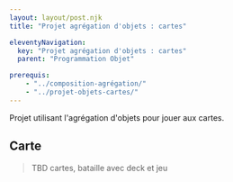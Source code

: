 ```yaml
---
layout: layout/post.njk 
title: "Projet agrégation d'objets : cartes"

eleventyNavigation:
  key: "Projet agrégation d'objets : cartes"
  parent: "Programmation Objet"

prerequis:
    - "../composition-agrégation/"
    - "../projet-objets-cartes/"
---
```


<!-- début résumé -->

Projet utilisant l'agrégation d'objets pour jouer aux cartes.

<!-- end résumé -->

## Carte

> TBD cartes, bataille avec deck et jeu
